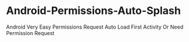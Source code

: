 # Android-Permissions-Auto-Splash
Android Very Easy Permissions Request Auto Load  First Activity  Or Need Permission Request
